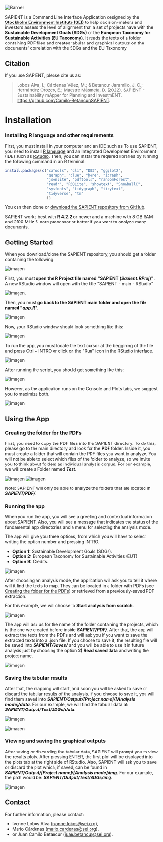 ![Banner](https://user-images.githubusercontent.com/111535472/227365086-c1d0de30-c040-4ce9-9d84-b5f2c26048f8.png)

SAPIENT is a Command Line Interface Application designed by the [**Stockholm Environment Institute (SEI)**](https://sei.org/) to help decision-makers and investors assess the level of alignment that a set of projects have with the **Sustainable Development Goals (SDGs)** or the **European Taxonomy for Sustainable Activities (EU Taxonomy)**. It reads the texts of a folder containing PDF files and creates tabular and graphical outputs on the documents' correlation with the SDGs and the EU Taxonomy.

## Citation

If you use SAPIENT, please cite us as:

> Lobos Alva, I.; Cárdenas Vélez, M.; & Betancur Jaramillo, J. C.; Hernández Orozco, E.; Maestre Másmela, D. (2022). SAPIENT - Sustainability mApper for Planning and InvestmENT. https://github.com/Camilo-Betancur/SAPIENT.

# Installation
### Installing R language and other requirements

First, you must install  in your computer and an IDE such as 
To use SAPIENT, you need to install [R language](https://www.r-project.org/) and an Integrated Development Environment (IDE) such as [RStudio](https://posit.co/products/open-source/rstudio/). Then, you can install the required libraries by running the following command in an R terminal:

```R
install.packages(c("caTools", "cli", "DBI", "ggplot2", 
                   "ggraph", "glue", "here", "igraph", 
                   "jsonlite", "pdftools", "randomForest", 
                   "readr", "RSQLite", "showtext", "SnowballC", 
                   "sysfonts", "tidygraph", "tidytext", 
                   "tidyverse", "tm"
                   ))
```

You can then clone or [download the SAPIENT repository from GitHub](https://github.com/Camilo-Betancur/SAPIENT/).

SAPIENT works best with **R 4.2.2** or newer and a machine with 8 GB RAM and 2100 MHz 6-core processor or better if you want to analyze many documents.

## Getting Started

When you download/clone the SAPIENT repository, you should get a folder containing the following:

![imagen](https://user-images.githubusercontent.com/111535472/227301279-2562f67b-a218-4016-a7bc-900a53add820.png)

First, you must **open the R Project file named "SAPIENT (_Sapient.RProj_)"**. A new RStudio window will open with the title "SAPIENT - main - RStudio" 

![imagen](https://user-images.githubusercontent.com/111535472/227301758-e4d40885-2a0a-4b2f-87bc-af2e4e2639d9.png).

Then, you must **go back to the SAPIENT main folder and open the file named "_app.R_"**.

![imagen](https://user-images.githubusercontent.com/111535472/227311212-ef078181-c152-48eb-baab-0754482a3083.png)

Now, your RStudio window should look something like this:

![imagen](https://user-images.githubusercontent.com/111535472/227311768-31c8efb2-bfe6-4bd3-b3d2-46da5d609d26.png)

To run the app, you must locate the text cursor at the beggining of the file and press Ctrl + INTRO or click on the "Run" icon in the RStudio interface.

![imagen](https://user-images.githubusercontent.com/111535472/227312170-0e952473-a487-4701-9e5b-928d1e85cdfa.png)

After running the script, you should get something like this:

![imagen](https://user-images.githubusercontent.com/111535472/227314317-af26a8d5-a233-4252-94ce-25eb1903917a.png)

However, as the application runs on the Console and Plots tabs, we suggest you to maximize both.

![imagen](https://user-images.githubusercontent.com/111535472/227314522-d3cf4509-248c-40d0-8871-6a86c03e471b.png)

## Using the App

### Creating the folder for the PDFs

First, you need to copy the PDF files into the SAPIENT directory. To do this, please go to the main directory and look for the **PDF** folder. Inside it, you must create a folder that will contain the PDF files you want to analyze. You will not be able to select which files of the folder to analyze, so we invite you to think about folders as individual analysis corpus. For our example, we will create a Folder named **_Test_**.

![imagen](https://user-images.githubusercontent.com/111535472/227322377-43e354a9-15b4-4897-8861-86bf1810a5b2.png)
![imagen](https://user-images.githubusercontent.com/111535472/227322725-0c8cdc1c-28fd-4e11-a84b-472689ee8926.png)

Note: SAPIENT will only be able to analyze the folders that are located in **_SAPIENT/PDF/_**. 

### Running the app

When you run the app, you will see a greeting and contextual information about SAPIENT. Also, you will see a message that indicates the status of the fundamental app directories and a menu for selecting the analysis mode.

The app will give you three options, from which you will have to select writing the option number and pressing INTRO.

- **Option 1:** Sustainable Development Goals (SDGs).
- **Option 2:** European Taxonomy for Sustainable Activities (EUT)
- **Option 9:** Credits.

![imagen](https://user-images.githubusercontent.com/111535472/227321170-e7b02d08-e670-49e8-925b-8c98a5a06f6e.png)

After choosing an analysis mode, the application will ask you to tell it where will it find the texts to map. They can be located in a folder with PDFs (see [Creating the folder for the PDFs](https://github.com/Camilo-Betancur/SAPIENT/edit/main/README.md#creating-the-folder-for-the-pdfs)) or retrieved from a previously-saved PDF extraction.

For this example, we will choose to **Start analysis from scratch**.

![imagen](https://user-images.githubusercontent.com/111535472/227325846-a6d0b7bc-c036-4819-aa17-c573843eee79.png)

The app will ask us for the name of the folder containing the projects, which is the one we created before inside **_SAPIENT/PDF/_**. After that, the app will extract the texts from the PDFs and will ask you if you want to save the extracted texts into a .json file. If you choose to save it, the resulting file will be saved into **_SAPIENT/Saves/_** and you will be able to use it in future analysis just by choosing the option **2) Read saved data** and writing the project name.

![imagen](https://user-images.githubusercontent.com/111535472/227326179-f6247501-6401-4f81-9245-d9733689c57e.png)

### Saving the tabular results

After that, the mapping will start, and soon you will be asked to save or discard the tabular results of the analysis. If you choose to save it, you will find them saved into **_SAPIENT/Output/[Project name]/[Analysis mode]/data_**. For our example, we will find the tabular data at: **_SAPIENT/Output/Test/SDGs/data_**.

![imagen](https://user-images.githubusercontent.com/111535472/227328094-84983d1e-28a5-46f0-9142-8d0b78292a0c.png) 

![imagen](https://user-images.githubusercontent.com/111535472/227328481-21bd60b3-8dc8-4cb2-8165-b8f96d407e69.png)

### Viewing and saving the graphical outputs

After saving or discarding the tabular data, SAPIENT will prompt you to view the results plots. After pressing ENTER, the first plot will be displayed into the plots tab at the right side of RStudio. Also, SAPIENT will ask you to save or discard the plot which, if saved, can be found in **_SAPIENT/Output/[Project name]/[Analysis mode]/img_**. For our example, the path would be: **_SAPIENT/Output/Test/SDGs/img_**.

![imagen](https://user-images.githubusercontent.com/111535472/227330831-8973c0f5-288c-494a-a03c-e2a06a1376f3.png)

## Contact

For further information, please contact:
- Ivonne Lobos Alva ([ivonne.lobos@sei.org](mailto:ivonne.lobos@sei.org)),
- Mario Cárdenas ([mario.cardenas@sei.org](mailto:mario.cardenas@sei.org)),
- or Juan Camilo Betancur ([juan.betancur@sei.org](mailto:juan.betancur@sei.org)).
